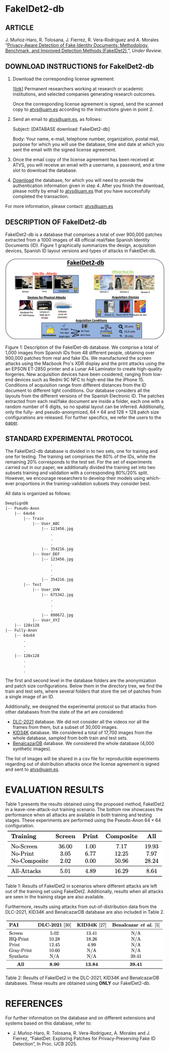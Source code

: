 # FakeIDet2-db

## ARTICLE
J. Muñoz-Haro, R. Tolosana, J. Fierrez, R. Vera-Rodriguez and A. Morales “[Privacy-Aware Detection of Fake Identity Documents: Methodology, Benchmark, and Improved Detection Methods (FakeIDet2)
](https://arxiv.org/abs/2508.11716)”, _Under Review_. 

## DOWNLOAD INSTRUCTIONS for FakeIDet2-db
1. Download the corresponding license agreement:
    
    [[link](link)] Permanent researchers working at research or academic institutions, and selected companies generating research outcomes.
    
    Once the corresponding license agreement is signed, send the scanned copy to atvs@uam.es according to the instructions given in point 2.

2. Send an email to atvs@uam.es, as follows:

    Subject: [DATABASE download: FakeIDet2-db]

    Body: Your name, e-mail, telephone number, organization, postal mail, purpose for which you will use the database, time and date at which you sent the email with the signed license agreement.

3. Once the email copy of the license agreement has been received at ATVS, you will receive an email with a username, a password, and a time slot to download the database.

4. [Download](https://bidalab.eps.uam.es/listdatabases) the database, for which you will need to provide the authentication information given in step 4. After you finish the download, please notify by email to atvs@uam.es that you have successfully completed the transaction.

For more information, please contact: atvs@uam.es 

## DESCRIPTION OF FakeIDet2-db
FakeIDet2-db is a database that comprises a total of over 900,000 patches extracted from a 1000 images of 48 official real/fake Spanish Identity Documents (ID). Figure 1 graphically summarizes the design, acquisition devices, Spanish ID layout versions and types of attacks in FakeIDet-db. 

![image info](./assets/summary.png)

Figure 1: Description of the FakeIDet-db database. We comprise a total of 1,000 images from Spanish IDs from 48 different people, obtaining over 900,000 patches from real and fake IDs. We manufactured the screen attacks using the Macbook Pro's XDR display and the print attacks using the an EPSON ET-2850 printer and a Lunar A4 Laminator to create high-quality forgeries. New acquisition devices have been cosidered, ranging from low-end devices such as Redmi 9C NFC to high-end like the iPhone 15. Conditions of acquisition range from different distances from the ID document to different light conditions. Our database considers all the layouts from the different versions of the Spanish Electronic ID. The patches extracted from each real/fake document are inside a folder, each one with a random number of 6 digits, so no spatial layout can be inferred. Additionally, only the fully- and pseudo-anonymized, $64 \times 64$ and $128 \times 128$ patch size configurations are released. For further specifics, we refer the users to the [paper](https://arxiv.org/abs/2508.11716).

## STANDARD EXPERIMENTAL PROTOCOL

The FakeIDet2-db database is divided in to two sets, one for training and one for testing. The training set comprises the 80% of the IDs, while the remaining 20% corresponds to the test set. For the set of experiments carried out in our paper, we additionally divided the training set into two subsets training and validation with a corresponding 80%/20% split. However, we encourage researchers to develop their models using which-ever proportions in the training-validation subsets they consider best.

All data is organized as follows:

```
DeepSignDB
|-- Pseudo-Anon
    |-- 64x64
        |-- Train
            |-- User_ABC
                |-- 123456.jpg
                    .
                    .
                    .
                |-- 354216.jpg
            |-- User_DEF
                |-- 123456.jpg
                    .
                    .
                    .
                |-- 354216.jpg
        |-- Test
            |-- User_UVW
                |-- 675342.jpg
                    .
                    .
                    .
                |-- 890672.jpg
            |-- User_XYZ
    |-- 128x128
|-- Fully-Anon
    |-- 64x64
        .
        .
        .
    |-- 128x128
        .
        .
        .
```
The first and second level in the database folders are the anonymization and patch size configurations. Below them in the directory tree, we find the train and test sets, where several folders that store the set of patches from a single image of an ID. 

Additionally, we designed the experimental protocol so that attacks from other databases from the state of the art are considered:

* [DLC-2021](https://www.mdpi.com/2313-433X/8/7/181) database. We did not consider all the videos nor all the frames from them, but a subset of 30,000 images. 
* [KID34K](https://dl.acm.org/doi/10.1145/3583780.3615122) database. We considered a total of 17,700 images from the whole database, sampled from both train and test sets.
* [BenalcazarDB](https://github.com/jedota/Synthetic_ID-Card_Image) database. We considered the whole database (4,000 synthetic images).

The list of images will be shared in a csv file for reproducible experiments regarding out of distribution attacks once the license agreement is signed and sent to atvs@uam.es.

# EVALUATION RESULTS

Table 1 presents the results obtained using the proposed method, FakeIDet2 in a leave-one-attack-out training scenario. The bottom row showcases the performance when all attacks are available in both training and testing stages. These experiments are performed using the Pseudo-Anon $64 \times 64$ configuration.
![image info](./assets/fakeidet2-results.png)

Table 1: Results of FakeIDet2 in scenarios where different attacks are left out of the training set using FakeIDet2. Additionally, results when all attacks are seen in the training stage are also available.

Furthermore, results using attacks from out-of-distribution data from the DLC-2021, KID34K and BenalcazarDB database are also included in Table 2.

![image info](./assets/otherdbs_results.png)

Table 2: Results of FakeIDet2 in the DLC-2021, KID34K and BenalcazarDB databases. These results are obtained using **ONLY** our FakeIDet2-db.

# REFERENCES

For further information on the database and on different extensions and systems based on this database, refer to:

* J. Muñoz-Haro, R. Tolosana, R. Vera-Rodriguez, A. Morales and J. Fierrez, “FakeIDet: Exploring Patches for Privacy-Preserving Fake ID Detection”, In Proc. IJCB 2025.

